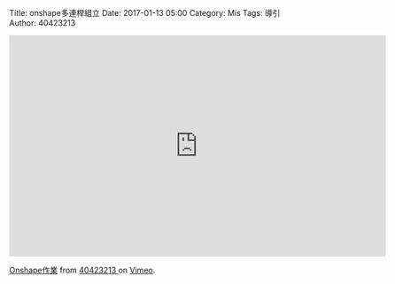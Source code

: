 Title: onshape多連桿組立
Date: 2017-01-13 05:00
Category: Mis
Tags: 導引
Author: 40423213
<iframe src="https://player.vimeo.com/video/199227356" width="680" height="400" frameborder="0" webkitallowfullscreen mozallowfullscreen allowfullscreen></iframe>
<p><a href="https://player.vimeo.com/video/199227356">Onshape作業</a> from <a href="https://player.vimeo.com/video/199227356">40423213 </a> on <a href="https://vimeo.com">Vimeo</a>.</p>